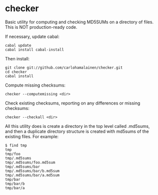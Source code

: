 checker
=======

Basic utility for computing and checking MD5SUMs on a directory of files. This is NOT production-ready code.

If necessary, update cabal:

    cabal update
    cabal install cabal-install

Then install:

    git clone git://github.com/carlohamalainen/checker.git
    cd checker
    cabal install

Compute missing checksums:

    checker --computemissing <dir>

Check existing checksums, reporting on any differences or missing checksums:

    checker --checkall <dir>

All this utility does is create a directory in the top level called .md5sums, and
then a duplicate directory structure is created with md5sums of the existing files. For example:

    $ find tmp
    tmp
    tmp/foo
    tmp/.md5sums
    tmp/.md5sums/foo.md5sum
    tmp/.md5sums/bar
    tmp/.md5sums/bar/b.md5sum
    tmp/.md5sums/bar/a.md5sum
    tmp/bar
    tmp/bar/b
    tmp/bar/a

